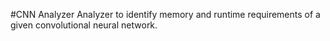 #CNN Analyzer 
Analyzer to identify memory and runtime requirements of a given convolutional neural network.

